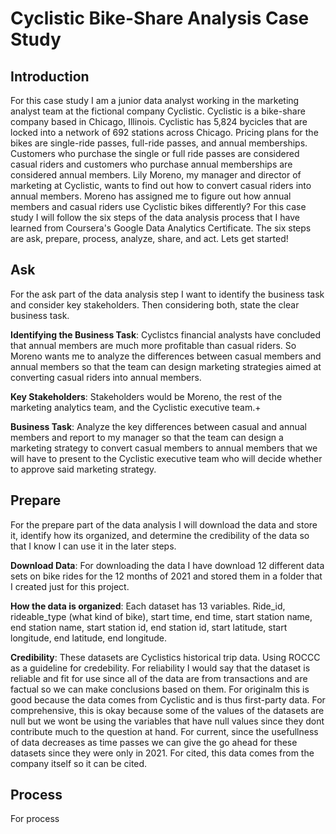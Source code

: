 # Cyclistic Bike-Share Analysis Case Study


## Introduction
For this case study I am a junior data analyst working in the marketing analyst team at the fictional company Cyclistic. Cyclistic is a bike-share company based in Chicago, Illinois. Cyclistic has 5,824 bycicles that are locked into a network of 692 stations across Chicago. Pricing plans for the bikes are single-ride passes, full-ride passes, and annual memberships. Customers who purchase the single or full ride passes are considered casual riders and customers who purchase annual memberships are considered annual members. Lily Moreno, my manager and director of marketing at Cyclistic, wants to find out how to convert casual riders into annual members. Moreno has assigned me to figure out how annual members and casual riders use Cyclistic bikes differently?  For this case study I will follow the six steps of the data analysis process that I have learned from Coursera's Google Data Analytics Certificate. The six steps are ask, prepare, process, analyze, share, and act. Lets get started!



## Ask
For the ask part of the data analysis step I want to identify the business task and consider key stakeholders. Then considering both, state the clear business task.

**Identifying the Business Task**: Cyclistcs financial analysts have concluded that annual members are much more profitable than casual riders. So Moreno wants me to analyze the differences between casual members and annual members so that the team can design marketing strategies aimed at converting casual riders into annual members.

**Key Stakeholders**: Stakeholders would be Moreno, the rest of the marketing analytics team, and the Cyclistic executive team.+

**Business Task**: Analyze the key differences between casual and annual members and report to my manager so that the team can design a marketing strategy to convert casual members to annual members that we will have to present to the Cyclistic executive team who will decide whether to approve said marketing strategy.



## Prepare
For the prepare part of the data analysis I will download the data and store it, identify how its organized, and determine the credibility of the data so that I know I can use it in the later steps.

**Download Data**: For downloading the data I have download 12 different data sets on bike rides for the 12 months of 2021 and stored them in a folder that I created just for this project.

**How the data is organized**: Each dataset has 13 variables. Ride_id, rideable_type (what kind of bike), start time, end time, start station name, end station name, start station id, end station id, start latitude, start longitude, end latitude, end longitude. 

**Credibility**: These datasets are Cyclistics historical trip data. Using ROCCC as a guideline for credebility. For reliability I would say that the dataset is reliable and fit for use since all of the data are from transactions and are factual so we can make conclusions based on them. For originalm this is good because the data comes from Cyclistic and is thus first-party data. For comprehensive, this is okay because some of the values of the datasets are null but we wont be using the variables that have null values since they dont contribute much to the question at hand. For current, since the usefullness of data decreases as time passes we can give the go ahead for these datasets since they were only in 2021. For cited, this data comes from the company itself so it can be cited.



## Process
For process 

